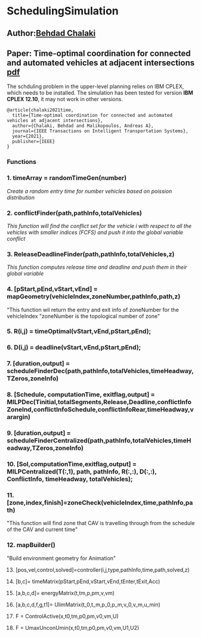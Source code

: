 # SchedulingSimulation
## Author:[Behdad Chalaki](https://sites.udel.edu/bchalaki/)
## Paper: Time-optimal coordination for connected and automated vehicles at adjacent intersections [pdf](https://doi.org/10.1109/TITS.2021.3123479)

The schduling problem in the upper-level planning relies on IBM CPLEX, which needs to be installed. The simulation has been tested for version **IBM CPLEX 12.10**, it may not work in other versions. 

```
@article{chalaki2021time,
  title={Time-optimal coordination for connected and automated vehicles at adjacent intersections},
  author={Chalaki, Behdad and Malikopoulos, Andreas A},
  journal={IEEE Transactions on Intelligent Transportation Systems},
  year={2021},
  publisher={IEEE}
}
```
### Functions

### 1. timeArray = randomTimeGen(number) 

*Create a random entry time for number vehicles based on poission distribution*

### 2. conflictFinder(path,pathInfo,totalVehicles)

  *This function will find the conflict set for the vehicle i with respect to all the vehicles with smaller indices (FCFS) and push it into the global variable conflict*
  
### 3. ReleaseDeadlineFinder(path,pathInfo,totalVehicles,z)

  *This function computes release time and deadline and push them in their global variable*

### 4. [pStart,pEnd,vStart,vEnd] = mapGeometry(vehicleIndex,zoneNumber,pathInfo,path,z)

"This function wil return the entry and exit info of zoneNumber for the vehicleIndex
"zoneNumber is the topological number of zone"

### 5. R(i,j) = timeOptimal(vStart,vEnd,pStart,pEnd);

### 6. D(i,j) = deadline(vStart,vEnd,pStart,pEnd);

### 7. [duration,output] = scheduleFinderDec(path,pathInfo,totalVehicles,timeHeadway,TZeros,zoneInfo)


### 8. [Schedule, computationTime, exitflag,output] = MILPDec(Tinitial,totalSegments,Release,Deadline,conflictInfoZoneInd,conflictInfoSchedule,conflictInfoRear,timeHeadway,varargin) 


### 9. [duration,output] = scheduleFinderCentralized(path,pathInfo,totalVehicles,timeHeadway,TZeros,zoneInfo)


### 10. [Sol,computationTime,exitflag,output] = MILPCentralized(T(:,1), path, pathInfo, R(:,:), D(:,:), ConflictInfo, timeHeadway, totalVehicles);


### 11. [zone,index,finish]=zoneCheck(vehicleIndex,time,pathInfo,path)

"This function will find zone that CAV is travelling through from the schedule of the CAV and current time"

### 12.  mapBuilder()

"Build environment geometry for Animation"

13. [pos,vel,control,solved]=controller(i,j,type,pathInfo,time,path,solved,z)


14. [b,c]= timeMatrix(pStart,pEnd,vStart,vEnd,tEnter,tExit,Acc)


15. [a,b,c,d]= energyMatrix(t,tm,p,pm,v,vm)


16. [a,b,c,d,f,g,t1]= UlimMatrix(t_0,t_m,p_0,p_m,v_0,v_m,u_min)


17. F = ControlActive(x,t0,tm,p0,pm,v0,vm,U)


18. F = UmaxUnconUmin(x,t0,tm,p0,pm,v0,vm,U1,U2)

